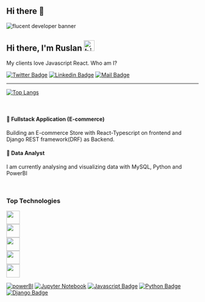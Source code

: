 ## Hi there 👋
<img src="https://res.cloudinary.com/dzdyzl4r5/image/upload/v1686382414/flucent_developer_banner_slbgbj.png" alt="flucent developer banner">

## Hi there, I'm Ruslan <img src="https://user-images.githubusercontent.com/1303154/88677602-1635ba80-d120-11ea-84d8-d263ba5fc3c0.gif" width="28px" height="28px" alt="hi">

My clients love Javascript React. Who am I?

[![Twitter Badge](https://img.shields.io/badge/-@ftogungbemi-1ca0f1?style=flat&labelColor=1ca0f1&logo=twitter&logoColor=white&link=https://twitter.com/ftogungbemi)](https://twitter.com/ftogungbemi)  [![Linkedin Badge](https://img.shields.io/badge/-ftogungbemi-0e76a8?style=flat&labelColor=0e76a8&logo=linkedin&logoColor=white)](https://www.linkedin.com/in/folarin-ogungbemi/) [![Mail Badge](https://img.shields.io/badge/-ftogungbemi-c0392b?style=flat&labelColor=c0392b&logo=gmail&logoColor=white)](mailto:ftogungbemi@gmail.com)

---
[![Top Langs](https://github-readme-stats.vercel.app/api/top-langs/?username=folarin-ogungbemi&layout=compact&theme=buefy&card_width=400&langs_count=8)](https://github.com/anuraghazra/github-readme-stats)
<br /><br /><br />
<!-- Current -->
#### 🔭 Fullstack Application (E-commerce)
Building an E-commerce Store with React-Typescript on frontend and Django REST framework(DRF) as Backend. 
#### 🌱 Data Analyst
I am currently analysing and visualizing data with MySQL, Python and PowerBI

<br />
<!-- Tecnologies -->

### Top Technologies

<a href="https://skillicons.dev">
    <img height="35" src="https://skillicons.dev/icons?i=html,css,bootstrap,tailwind,figma,ai&theme=light" />
</a>
<br>
<a href="https://skillicons.dev">
    <img height="35" src="https://skillicons.dev/icons?i=js,ts,react,redux,vite&theme=light" />
</a>
<br>
<a href="https://skillicons.dev">
    <img height="35" src="https://skillicons.dev/icons?i=py,django,flask,mysql,postgres" />
</a>
<br>
<a href="https://skillicons.dev">
    <img height="35" src="https://skillicons.dev/icons?i=aws,heroku,git,github" />
</a>
<br>
<a href="https://skillicons.dev">
    <img height="35" src="https://skillicons.dev/icons?i=docker,c,linux,vscode" />
</a>

[![powerBI](https://img.shields.io/badge/powerBI-yellow?style=for-the-badge&labelColor=black&logo=power&logoColor=61DBFB)](#)
[![Jupyter Notebook](https://img.shields.io/badge/jupyter-61DBFB?style=for-the-badge&logo=jupyter&logoColor=white)](#)
[![Javascript Badge](https://img.shields.io/badge/numpy-F0DB4F?style=for-the-badge&logo=numpy&logoColor=white)](#)
[![Python Badge](https://img.shields.io/badge/Matplotlib-007acc?style=for-the-badge&logo=Matplotlib&logoColor=black)](#)
[![Django Badge](https://img.shields.io/badge/pandas-008000?style=for-the-badge&logo=pandas&logoColor=white)](#)

<!--
**a2kad/a2kad** is a ✨ _special_ ✨ repository because its `README.md` (this file) appears on your GitHub profile.

Here are some ideas to get you started:

- 🔭 I’m currently working on ...
- 🌱 I’m currently learning ...
- 👯 I’m looking to collaborate on ...
- 🤔 I’m looking for help with ...
- 💬 Ask me about ...
- 📫 How to reach me: ...
- 😄 Pronouns: ...
- ⚡ Fun fact: ...
-->
